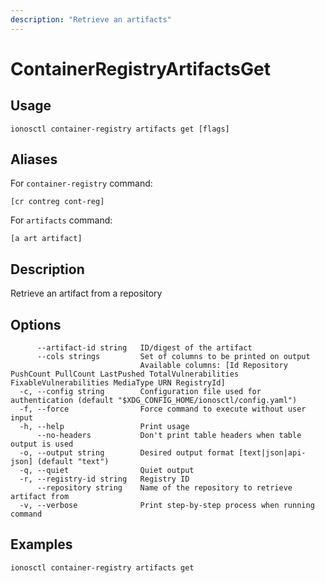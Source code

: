 ```yaml
---
description: "Retrieve an artifacts"
---
```


# ContainerRegistryArtifactsGet

## Usage

```text
ionosctl container-registry artifacts get [flags]
```

## Aliases

For `container-registry` command:

```text
[cr contreg cont-reg]
```

For `artifacts` command:

```text
[a art artifact]
```

## Description

Retrieve an artifact from a repository

## Options

```text
      --artifact-id string   ID/digest of the artifact
      --cols strings         Set of columns to be printed on output 
                             Available columns: [Id Repository PushCount PullCount LastPushed TotalVulnerabilities FixableVulnerabilities MediaType URN RegistryId]
  -c, --config string        Configuration file used for authentication (default "$XDG_CONFIG_HOME/ionosctl/config.yaml")
  -f, --force                Force command to execute without user input
  -h, --help                 Print usage
      --no-headers           Don't print table headers when table output is used
  -o, --output string        Desired output format [text|json|api-json] (default "text")
  -q, --quiet                Quiet output
  -r, --registry-id string   Registry ID
      --repository string    Name of the repository to retrieve artifact from
  -v, --verbose              Print step-by-step process when running command
```

## Examples

```text
ionosctl container-registry artifacts get
```


